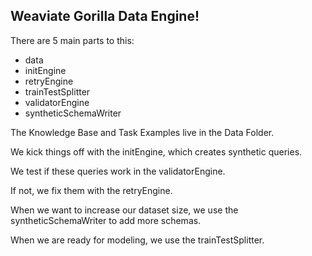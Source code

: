 ## Weaviate Gorilla Data Engine!

There are 5 main parts to this:

- data
- initEngine
- retryEngine
- trainTestSplitter
- validatorEngine
- syntheticSchemaWriter

The Knowledge Base and Task Examples live in the Data Folder.

We kick things off with the initEngine, which creates synthetic queries.

We test if these queries work in the validatorEngine.

If not, we fix them with the retryEngine.

When we want to increase our dataset size, we use the syntheticSchemaWriter to add more schemas.

When we are ready for modeling, we use the trainTestSplitter.
